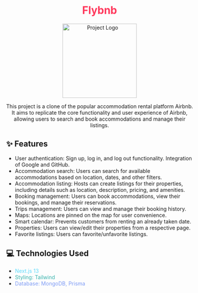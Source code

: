 <h1 align="center"><span style="color:#FF385C">Flybnb</span></h1>

<p align="center">
  <img src="path/to/your/project/logo.png" alt="Project Logo" width="200" height="200">
</p>

<p align="center">
  This project is a clone of the popular accommodation rental platform Airbnb. It aims to replicate the core functionality and user experience of Airbnb, allowing users to search and book accommodations and manage their listings.
</p>

## ✨ Features

- User authentication: Sign up, log in, and log out functionality. Integration of Google and GitHub.
- Accommodation search: Users can search for available accommodations based on location, dates, and other filters.
- Accommodation listing: Hosts can create listings for their properties, including details such as location, description, pricing, and amenities.
- Booking management: Users can book accommodations, view their bookings, and manage their reservations.
- Trips management: Users can view and manage their booking history.
- Maps: Locations are pinned on the map for user convenience.
- Smart calendar: Prevents customers from renting an already taken date.
- Properties: Users can view/edit their properties from a respective page.
- Favorite listings: Users can favorite/unfavorite listings.

## 💻 Technologies Used

- <span style="color:#61DAFB">Next.js 13</span>
- <span style="color:#38B2AC">Styling: Tailwind</span>
- <span style="color:#7F9CF5">Database: MongoDB, Prisma</span>
